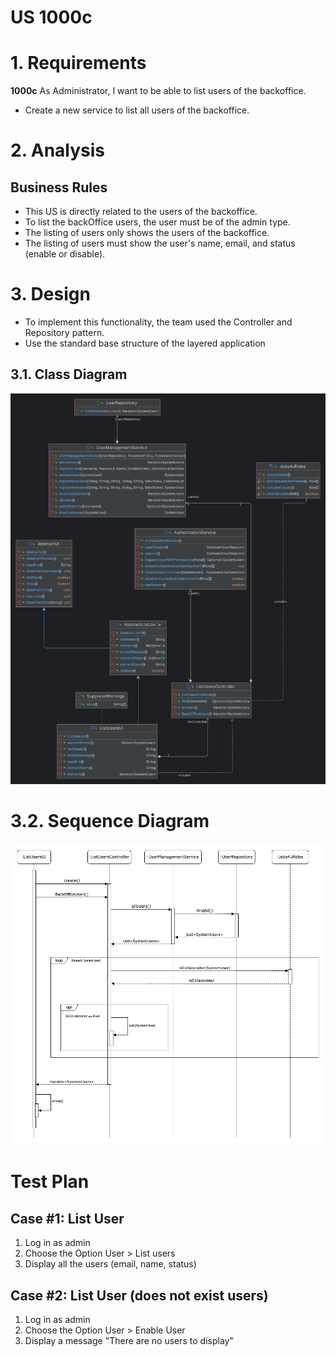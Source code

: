 # US 1000c

# 1. Requirements
**1000c** As Administrator, I want to be able to list users of the backoffice.
- Create a new service to list all users of the backoffice.
  


# 2. Analysis

## Business Rules

- This US is directly related to the users of the backoffice.
- To list the backOffice users, the user must be of the admin type.
- The listing of users only shows the users of the backoffice.
- The listing of users must show the user's name, email, and status (enable or disable).

# 3. Design
- To implement this functionality, the team used the Controller and Repository pattern.
- Use the standard base structure of the layered application


## 3.1. Class Diagram

![Enable User](CD/ListUsersUI.png)




# 3.2. Sequence Diagram

![Disable User](SD/SD.png)

# Test Plan

## Case #1: List User

1. Log in as admin
2. Choose the Option User > List users
3. Display all the users (email, name, status)


## Case #2: List User (does not exist users)

1. Log in as admin
2. Choose the Option User > Enable User
3. Display a message "There are no users to display"



   
